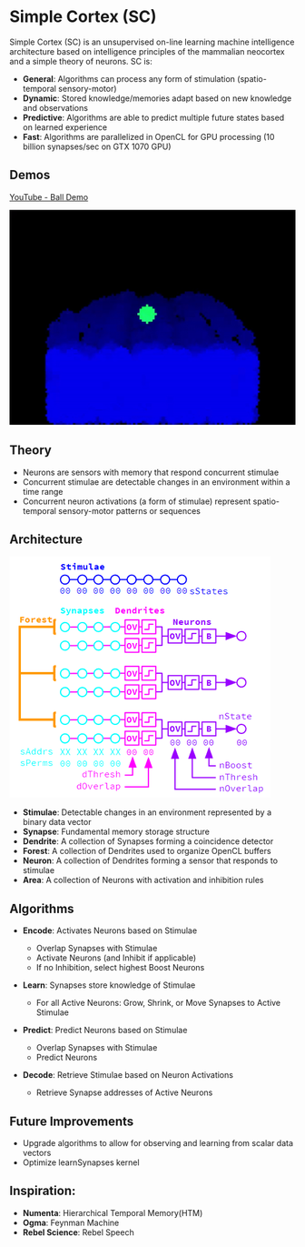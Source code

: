 # Simple Cortex (SC)

Simple Cortex (SC) is an unsupervised on-line learning machine intelligence architecture based on intelligence principles of the mammalian neocortex and a simple theory of neurons.  SC is:

- **General**: Algorithms can process any form of stimulation (spatio-temporal sensory-motor)
- **Dynamic**: Stored knowledge/memories adapt based on new knowledge and observations
- **Predictive**: Algorithms are able to predict multiple future states based on learned experience
- **Fast**: Algorithms are parallelized in OpenCL for GPU processing (10 billion synapses/sec on GTX 1070 GPU)

## Demos
[YouTube - Ball Demo](https://www.youtube.com/watch?v=iRt8sVPZkss)

![alt tag](https://raw.githubusercontent.com/ddigiorg/neuroowl.github.io/master/webpages/technology/simple-cortex/ball-demo.gif)

## Theory
- Neurons are sensors with memory that respond concurrent stimulae
- Concurrent stimulae are detectable changes in an environment within a time range
- Concurrent neuron activations (a form of stimulae) represent spatio-temporal sensory-motor patterns or sequences

## Architecture

![alt tag](https://raw.githubusercontent.com/ddigiorg/neuroowl.github.io/master/webpages/technology/simple-cortex/sc.png)

- **Stimulae**: Detectable changes in an environment represented by a binary data vector
- **Synapse**: Fundamental memory storage structure
- **Dendrite**: A collection of Synapses forming a coincidence detector
- **Forest**: A collection of Dendrites used to organize OpenCL buffers
- **Neuron**: A collection of Dendrites forming a sensor that responds to stimulae
- **Area**: A collection of Neurons with activation and inhibition rules

## Algorithms
- **Encode**: Activates Neurons based on Stimulae
  - Overlap Synapses with Stimulae
  - Activate Neurons (and Inhibit if applicable)
  - If no Inhibition, select highest Boost Neurons

- **Learn**: Synapses store knowledge of Stimulae
  - For all Active Neurons: Grow, Shrink, or Move Synapses to Active Stimulae

- **Predict**: Predict Neurons based on Stimulae
  - Overlap Synapses with Stimulae
  - Predict Neurons
  
- **Decode**: Retrieve Stimulae based on Neuron Activations
  - Retrieve Synapse addresses of Active Neurons

## Future Improvements
- Upgrade algorithms to allow for observing and learning from scalar data vectors
- Optimize learnSynapses kernel

## Inspiration:
- **Numenta**: Hierarchical Temporal Memory(HTM)
- **Ogma**: Feynman Machine
- **Rebel Science**: Rebel Speech
